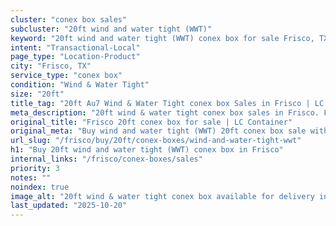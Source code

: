```yaml
---
cluster: "conex box sales"
subcluster: "20ft wind and water tight (WWT)"
keyword: "20ft wind and water tight (WWT) conex box for sale Frisco, TX"
intent: "Transactional-Local"
page_type: "Location-Product"
city: "Frisco, TX"
service_type: "conex box"
condition: "Wind & Water Tight"
size: "20ft"
title_tag: "20ft Au7 Wind & Water Tight conex box Sales in Frisco | LC Container"
meta_description: "20ft wind & water tight conex box sales in Frisco. Fast delivery, competitive pricing. Serving conex boxes area. Quote ID: CI0. Call (214) 524-4168 for your free quote today."
original_title: "Frisco 20ft conex box for sale | LC Container"
original_meta: "Buy wind and water tight (WWT) 20ft conex box sale with local delivery in Frisco, TX. LC Container — local Since 2003. Request a fast quote today."
url_slug: "/frisco/buy/20ft/conex-boxes/wind-and-water-tight-wwt"
h1: "Buy 20ft wind and water tight (WWT) conex box in Frisco"
internal_links: "/frisco/conex-boxes/sales"
priority: 3
notes: ""
noindex: true
image_alt: "20ft wind & water tight conex box available for delivery in Frisco"
last_updated: "2025-10-20"
---
```


<!-- TODO: Add unique city/inventory copy, images, and internal links here. -->
